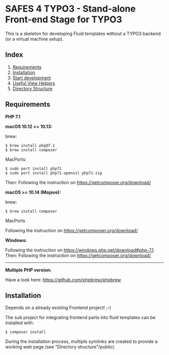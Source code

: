 SAFES 4 TYPO3 - Stand-alone Front-end Stage for TYPO3
=====================================================

This is a skeleton for developing Fluid templates without a TYPO3 backend (or a virtual machine setup).

Index
-----

1. [Requirements](#requirement)
2. [Installation](#installation)
3. [Start development](Documentation/Development.md)
4. [Useful View Helpers](Documentation/ViewHelpers.md)
5. [Directory Structure](Documentation/Structure.md)


<a name="requirement">Requirements</a>
--------------------------------------

**PHP 7.1**

__macOS 10.12 <= 10.13:__

brew:

    $ brew install php@7.1
    $ brew install composer

MacPorts:

    $ sudo port install php71
    $ sudo port install php71-openssl php71-zip

Then: Following the instruction on https://getcomposer.org/download/

__macOS >= 10.14 (Mojave):__

brew:

    $ brew install composer

MacPorts

Following the instruction on https://getcomposer.org/download/

__Windows:__

Following the instruction on https://windows.php.net/download#php-7.1
Then: Following the instruction on https://getcomposer.org/download/

---

**Multiple PHP version:**

Have a look here: https://github.com/phpbrew/phpbrew


<a name="installation">Installation</a>
---------------------------------------

Depends on a already existing Frontend project! ;-)

The sub project for integrating frontend parts into fluid templates can be installed with:

    $ composer install

During the installation process, multiple symlinks are created to provide a working web page
(see "Directory structure"/public).
